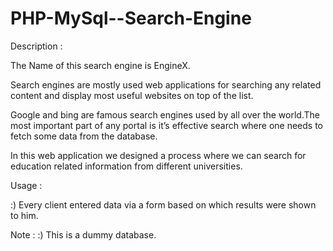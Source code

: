 # PHP-MySql--Search-Engine
Description :

The Name of this search engine is EngineX.

Search engines are mostly used web applications for searching any related content and display most useful websites on top of the list.

Google and bing are famous search engines used by all over the world.The most important part of any portal is it’s effective search where one needs to fetch some data from the database.

In this web application we designed a process where we can search for education related information from different universities. 

Usage :

 :) Every client entered data via a form based on which results were shown to him. 
 
 Note :  :) This is a dummy database. 
